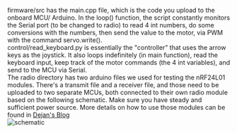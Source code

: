 firmware/src has the main.cpp file, which is the code you upload to the onboard MCU/ Arduino. In the loop() function, the script constantly monitors the Serial port (to be changed to radio) to read 4 int numbers,  do some conversions with the numbers, then send the value to the motor, via PWM with the command servo.write().\
control/read_keyboard.py is essentially the "controller" that uses the arrow keys as the joystick. It also loops indefinitely (in main function), read the keyboard input, keep track of the motor commands (the 4 int variables), and send to the MCU via Serial. \
The radio directory has two arduino files we used for testing the nRF24L01 modules. There's a transmit file and a receiver file, and those need to be uploaded to two separate MCUs, both connected to their own radio module based on the following schematic. Make sure you have steady and sufficient power source. More details on how to use those modules can be found in [Dejan's Blog](https://howtomechatronics.com/tutorials/arduino/arduino-wireless-communication-nrf24l01-tutorial/)\
![schematic](https://miro.medium.com/v2/resize:fit:942/1*W76FE0DxVTVXGGC4mw-xvg.png)
